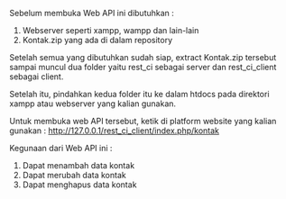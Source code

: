 Sebelum membuka Web API ini dibutuhkan :

1. Webserver seperti xampp, wampp dan lain-lain
2. Kontak.zip yang ada di dalam repository

Setelah semua yang dibutuhkan sudah siap, extract Kontak.zip tersebut 
sampai muncul dua folder yaitu rest_ci sebagai server dan rest_ci_client sebagai client.

Setelah itu, pindahkan kedua folder itu ke dalam htdocs pada direktori xampp atau webserver yang kalian gunakan.

Untuk membuka web API tersebut, ketik di platform website yang kalian gunakan :
http://127.0.0.1/rest_ci_client/index.php/kontak

Kegunaan dari Web API ini :

1. Dapat menambah data kontak
2. Dapat merubah data kontak
3. Dapat menghapus data kontak
